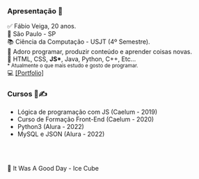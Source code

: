 ### Apresentação 👋

✅ Fábio Veiga, 20 anos. 
<br>
🔻 São Paulo - SP
<br>
📚 Ciência da Computação - USJT (4º Semestre).
<br>
📜 Adoro programar, produzir conteúdo e aprender coisas novas.
<br>
🧠 HTML, CSS, <b>JS*</b>, Java, Python, C++, Etc...
<br>
<small>* Atualmente o que mais estudo e gosto de programar.</small>
<br>
💻 <a href="https://fabiov37ga.github.io/">[Portfolio]</a>

<h3> Cursos 📖✍ </h3>
<ul>
  <li>Lógica de programação com JS (Caelum - 2019)</li>
  <li>Curso de Formação Front-End (Caelum - 2020)</li>
  <li>Python3 (Alura - 2022)</li>
  <li>MySQL e JSON (Alura - 2022)</li>
</ul>

<br><br>

🎵 It Was A Good Day - Ice Cube






